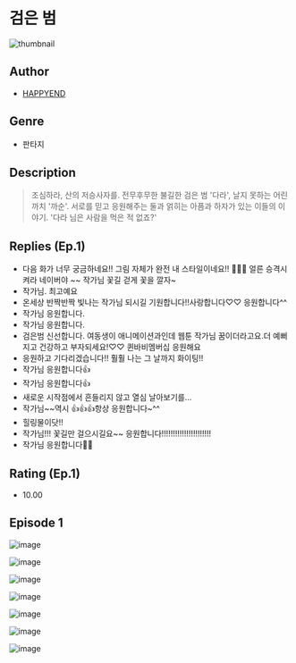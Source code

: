 # 검은 범
![thumbnail](https://image-comic.pstatic.net/user_contents_data/challenge_comic/2023/05/23/315592/upload_7075776476589864035_480x623.jpeg)

## Author
- [HAPPYEND](https://comic.naver.com/artistTitle?id=315592)

## Genre
- 판타지

## Description
> 조심하라, 산의 저승사자를. 전무후무한 불길한 검은 범 '다라', 날지 못하는 어린 까치 '까순'. 서로를 믿고 응원해주는 둘과 얽히는 아픔과 하자가 있는 이들의 이야기. '다라 님은 사람을 먹은 적 없죠?'

## Replies (Ep.1)
- 다음 화가 너무 궁금하네요!! 그림 자체가 완전 내 스타일이네요!! 🥹🥹🥹 얼른 승격시켜라 네이버야 ~~ 작가님 꽃길 걷게 꽃을 깔자~
- 작가님. 최고예요
- 온세상 반짝반짝 빛나는 작가님 되시길 기원합니다!!사랑합니다♡♡ 응원합니다^^
- 작가님 응원합니다.
- 작가님 응원합니다.
- 검은범 신선합니다. 여동생이 애니메이션과인데 웹툰 작가님 꿈이더라고요.더 예뻐지고 건강하고 부자되세요!♡♡ 퀸바비멤버십 응원해요
- 응원하고 기다리겠습니다!! 훨훨 나는 그 날까지 화이팅!!
- 작가님 응원합니다👍
- 작가님 응원합니다👍
- 새로운 시작점에서 흔들리지 않고 열심 날아보기를...
- 작가님~~역시 👍👍👍항상 응원합니다~^^
- 힐링물이닷!!
- 작가님!!! 꽃길만 걸으시길요~~ 응원합니다!!!!!!!!!!!!!!!!!!!!!!
- 작가님 응원합니다👍🏻

## Rating (Ep.1)
- 10.00

## Episode 1
![image](https://image-comic.pstatic.net/user_contents_data/challenge_comic/2023/05/23/315592/upload_7148118847632193849.jpeg)

![image](https://image-comic.pstatic.net/user_contents_data/challenge_comic/2023/05/23/315592/upload_3618985782920962867.jpeg)

![image](https://image-comic.pstatic.net/user_contents_data/challenge_comic/2023/05/23/315592/upload_3474589120626582580.jpeg)

![image](https://image-comic.pstatic.net/user_contents_data/challenge_comic/2023/05/23/315592/upload_3472663678161467193.jpeg)

![image](https://image-comic.pstatic.net/user_contents_data/challenge_comic/2023/05/23/315592/upload_7149801298024607846.jpeg)

![image](https://image-comic.pstatic.net/user_contents_data/challenge_comic/2023/05/23/315592/upload_3618704114657420339.jpeg)

![image](https://image-comic.pstatic.net/user_contents_data/challenge_comic/2023/05/23/315592/upload_4063988705913877049.jpeg)
